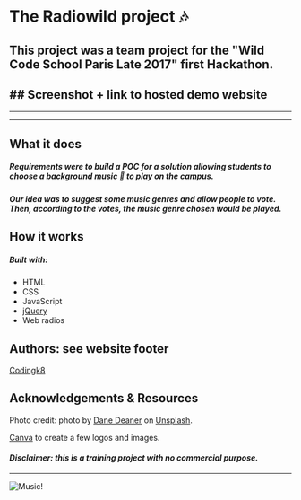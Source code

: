 # The Radiowild project :notes:

## This project was a team project for the "Wild Code School Paris Late 2017" first Hackathon.

## ## Screenshot + link to hosted demo website

---

<p align="center"><a src="https://codingk8.github.io/radiowild/><img src="https://github.com/codingk8/radiowild/blob/master/images/radiowild1650.png" alt="Radiowild ReadMe logo"></a></p>
  
---

## What it does

##### Requirements were to build a POC for a solution allowing students to choose a background music :musical_keyboard: to play on the campus.

##### Our idea was to suggest some music genres and allow people to vote. Then, according to the votes, the music genre chosen would be played.

## How it works

##### Built with:
* HTML
* CSS
* JavaScript
* [jQuery](https://jquery.com/)
* Web radios

## Authors: see website footer

[Codingk8](https://twitter.com/codingk8)

## Acknowledgements & Resources

Photo credit: photo by [Dane Deaner](https://unsplash.com/@danedeaner?utm_medium=referral&utm_campaign=photographer-credit&utm_content=creditBadge) on [Unsplash](https://unsplash.com).

[Canva](https://canva.com) to create a few logos and images.

#### *Disclaimer: this is a training project with no commercial purpose.*

---

<p align"center><img src="https://media.giphy.com/media/l46CqqobS7VRaIpSE/giphy.gif" alt="Music!"></p>
  

